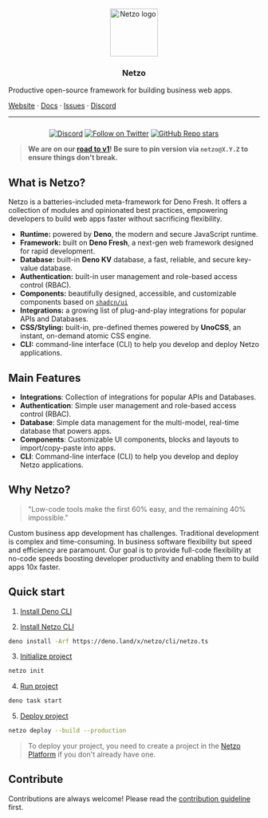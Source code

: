 <div align="center" style="padding-top: 12px;">
  <a href="https://netzo.io" target="_blank">
    <img style="background: transparent; height: 96px;" src="https://netzo.io/logos/netzo-symbol-light.svg" alt="Netzo logo" />
  </a>
</div>

<h3 align="center">Netzo</h3>

Productive open-source framework for building business web apps.

[Website](https://netzo.io) · [Docs](https://netzo.io/docs) · [Issues](https://github.com/netzo/netzo/issues) · [Discord](https://discord.gg/tbDUpRQCTk)

---

<div align="center" style="margin-top: 24px;">

[![Discord](https://discord.com/api/guilds/1069584352415068251/widget.png)](https://discord.gg/tbDUpRQCTk)
[![Follow on Twitter](https://img.shields.io/twitter/follow/netzoio.svg?label=follow+netzoio)](https://twitter.com/netzoio)
[![GitHub Repo stars](https://img.shields.io/github/stars/netzo/netzo?style=social)](https://github.com/netzo/netzo)

</div>

> **We are on our [road to v1](https://netzo.io/roadmap/)! Be sure to pin
> version via `netzo@X.Y.Z` to ensure things don't break.**

## What is Netzo?

Netzo is a batteries-included meta-framework for Deno Fresh. It offers a collection of modules and opinionated best practices, empowering developers to build web apps faster without sacrificing flexibility.

- **Runtime:** powered by **Deno**, the modern and secure JavaScript runtime.
- **Framework:** built on **Deno Fresh**, a next-gen web framework designed for rapid development.
- **Database:** built-in **Deno KV** database, a fast, reliable, and secure key-value database.
- **Authentication:** built-in user management and role-based access control (RBAC).
- **Components:** beautifully designed, accessible, and customizable components based on [`shadcn/ui`](https://ui.shadcn.com/)
- **Integrations:** a growing list of plug-and-play integrations for popular APIs and Databases.
- **CSS/Styling:** built-in, pre-defined themes powered by **UnoCSS**, an instant, on-demand atomic CSS engine.
- **CLI:** command-line interface (CLI) to help you develop and deploy Netzo applications.

## Main Features

- **Integrations**: Collection of integrations for popular APIs and Databases.
- **Authentication**: Simple user management and role-based access control (RBAC).
- **Database**: Simple data management for the multi-model, real-time database that powers apps.
- **Components**: Customizable UI components, blocks and layouts to import/copy-paste into apps.
- **CLI**: Command-line interface (CLI) to help you develop and deploy Netzo applications.

## Why Netzo?

> "Low-code tools make the first 60% easy, and the remaining 40% impossible."

Custom business app development has challenges. Traditional development is complex and time-consuming. In business software flexibility but speed and efficiency are paramount. Our goal is to provide full-code flexibility at no-code speeds boosting developer productivity and enabling them to build apps 10x faster.

## Quick start

1. [Install Deno CLI](https://docs.deno.com/runtime/manual/getting_started/installation)

2. [Install Netzo CLI](https://netzo.io/docs/get-started/installation)

```bash
deno install -Arf https://deno.land/x/netzo/cli/netzo.ts
```

3. [Initialize project](https://netzo.io/docs/get-started/initialize-project)

```bash
netzo init
```

4. [Run project](https://netzo.io/docs/get-started/run-project)

```bash
deno task start
```

5. [Deploy project](https://netzo.io/docs/get-started/deploy-project)

```bash
netzo deploy --build --production
```

> To deploy your project, you need to create a project in the
> [Netzo Platform](https://app.netzo.io) if you don't already have one.

## Contribute

Contributions are always welcome! Please read the
[contribution guideline](https://github.com/netzo/netzo/blob/main/contributing.md)
first.
